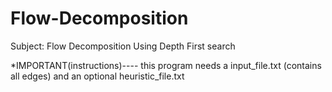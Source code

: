 # Flow-Decomposition

Subject: Flow Decomposition Using Depth First search

*IMPORTANT(instructions)---- this program needs a input_file.txt (contains all edges) and an 
							 optional heuristic_file.txt

